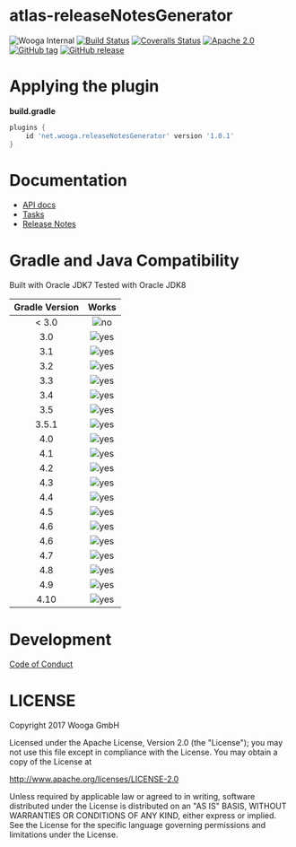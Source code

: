 atlas-releaseNotesGenerator
==========================

![Wooga Internal](https://img.shields.io/badge/wooga-internal-lightgray.svg?style=flat-square)
[![Build Status](https://img.shields.io/travis/wooga/atlas-releaseNotesGenerator/master.svg?style=flat-square)](https://travis-ci.org/wooga/atlas-releaseNotesGenerator)
[![Coveralls Status](https://img.shields.io/coveralls/wooga/atlas-releaseNotesGenerator/master.svg?style=flat-square)](https://coveralls.io/github/wooga/atlas-releaseNotesGenerator?branch=master)
[![Apache 2.0](https://img.shields.io/badge/license-Apache%202-blue.svg?style=flat-square)](https://raw.githubusercontent.com/wooga/atlas-releaseNotesGenerator/master/LICENSE)
[![GitHub tag](https://img.shields.io/github/tag/wooga/atlas-releaseNotesGenerator.svg?style=flat-square)]()
[![GitHub release](https://img.shields.io/github/release/wooga/atlas-releaseNotesGenerator.svg?style=flat-square)]()


Applying the plugin
===================

**build.gradle**
```groovy
plugins {
    id 'net.wooga.releaseNotesGenerator' version '1.0.1'
}
```


Documentation
=============

- [API docs](https://wooga.github.io/atlas-releaseNotesGenerator/docs/api/)
- [Tasks](docs/Tasks.md)
- [Release Notes](RELEASE_NOTES.md)

Gradle and Java Compatibility
=============================

Built with Oracle JDK7
Tested with Oracle JDK8

| Gradle Version  | Works  |
| :-------------: | :----: |
| < 3.0           | ![no]  |
| 3.0             | ![yes] |
| 3.1             | ![yes] |
| 3.2             | ![yes] |
| 3.3             | ![yes] |
| 3.4             | ![yes] |
| 3.5             | ![yes] |
| 3.5.1           | ![yes] |
| 4.0             | ![yes] |
| 4.1             | ![yes] |
| 4.2             | ![yes] |
| 4.3             | ![yes] |
| 4.4             | ![yes] |
| 4.5             | ![yes] |
| 4.6             | ![yes] |
| 4.6             | ![yes] |
| 4.7             | ![yes] |
| 4.8             | ![yes] |
| 4.9             | ![yes] |
| 4.10            | ![yes] |

Development
===========
[Code of Conduct](docs/Code-of-conduct.md)

LICENSE
=======

Copyright 2017 Wooga GmbH

Licensed under the Apache License, Version 2.0 (the "License");
you may not use this file except in compliance with the License.
You may obtain a copy of the License at

<http://www.apache.org/licenses/LICENSE-2.0>

Unless required by applicable law or agreed to in writing, software
distributed under the License is distributed on an "AS IS" BASIS,
WITHOUT WARRANTIES OR CONDITIONS OF ANY KIND, either express or implied.
See the License for the specific language governing permissions and
limitations under the License.

<!-- Links -->
[atlas-paket]:      https://github.com/wooga/atlas-paket
[atlas-unity]:      https://github.com/wooga/atlas-unity
[nebula-release]:  https://github.com/nebula-plugins/nebula-release-plugin
[gradle-git]:       https://github.com/ajoberstar/gradle-git
[visteg]:           https://github.com/mmalohlava/gradle-visteg
[paket]:            https://fsprojects.github.io/Paket/
[nuget]:            https://www.nuget.org/

[yes]:                  https://atlas-resources.wooga.com/icons/icon_check.svg "yes"
[no]:                   https://atlas-resources.wooga.com/icons/icon_uncheck.svg "no"
